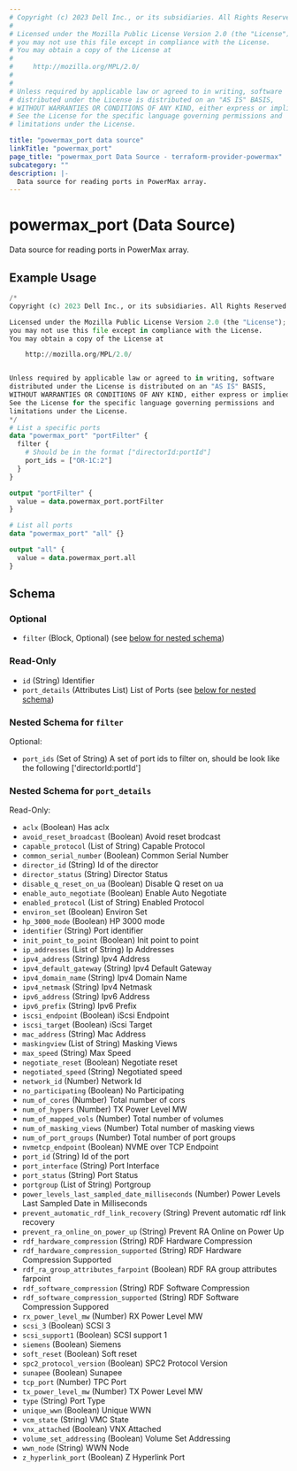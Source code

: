 ```yaml
---
# Copyright (c) 2023 Dell Inc., or its subsidiaries. All Rights Reserved.
#
# Licensed under the Mozilla Public License Version 2.0 (the "License");
# you may not use this file except in compliance with the License.
# You may obtain a copy of the License at
#
#     http://mozilla.org/MPL/2.0/
#
#
# Unless required by applicable law or agreed to in writing, software
# distributed under the License is distributed on an "AS IS" BASIS,
# WITHOUT WARRANTIES OR CONDITIONS OF ANY KIND, either express or implied.
# See the License for the specific language governing permissions and
# limitations under the License.

title: "powermax_port data source"
linkTitle: "powermax_port"
page_title: "powermax_port Data Source - terraform-provider-powermax"
subcategory: ""
description: |-
  Data source for reading ports in PowerMax array.
---
```


# powermax_port (Data Source)

Data source for reading ports in PowerMax array.

## Example Usage

```terraform
/*
Copyright (c) 2023 Dell Inc., or its subsidiaries. All Rights Reserved.

Licensed under the Mozilla Public License Version 2.0 (the "License");
you may not use this file except in compliance with the License.
You may obtain a copy of the License at

    http://mozilla.org/MPL/2.0/


Unless required by applicable law or agreed to in writing, software
distributed under the License is distributed on an "AS IS" BASIS,
WITHOUT WARRANTIES OR CONDITIONS OF ANY KIND, either express or implied.
See the License for the specific language governing permissions and
limitations under the License.
*/
# List a specific ports
data "powermax_port" "portFilter" {
  filter {
    # Should be in the format ["directorId:portId"]
    port_ids = ["OR-1C:2"]
  }
}

output "portFilter" {
  value = data.powermax_port.portFilter
}

# List all ports
data "powermax_port" "all" {}

output "all" {
  value = data.powermax_port.all
}
```

<!-- schema generated by tfplugindocs -->
## Schema

### Optional

- `filter` (Block, Optional) (see [below for nested schema](#nestedblock--filter))

### Read-Only

- `id` (String) Identifier
- `port_details` (Attributes List) List of Ports (see [below for nested schema](#nestedatt--port_details))

<a id="nestedblock--filter"></a>
### Nested Schema for `filter`

Optional:

- `port_ids` (Set of String) A set of port ids to filter on, should be look like the following ['directorId:portId']


<a id="nestedatt--port_details"></a>
### Nested Schema for `port_details`

Read-Only:

- `aclx` (Boolean) Has aclx
- `avoid_reset_broadcast` (Boolean) Avoid reset brodcast
- `capable_protocol` (List of String) Capable Protocol
- `common_serial_number` (Boolean) Common Serial Number
- `director_id` (String) Id of the director
- `director_status` (String) Director Status
- `disable_q_reset_on_ua` (Boolean) Disable Q reset on ua
- `enable_auto_negotiate` (Boolean) Enable Auto Negotiate
- `enabled_protocol` (List of String) Enabled Protocol
- `environ_set` (Boolean) Environ Set
- `hp_3000_mode` (Boolean) HP 3000 mode
- `identifier` (String) Port identifier
- `init_point_to_point` (Boolean) Init point to point
- `ip_addresses` (List of String) Ip Addresses
- `ipv4_address` (String) Ipv4 Address
- `ipv4_default_gateway` (String) Ipv4 Default Gateway
- `ipv4_domain_name` (String) Ipv4 Domain Name
- `ipv4_netmask` (String) Ipv4 Netmask
- `ipv6_address` (String) Ipv6 Address
- `ipv6_prefix` (String) Ipv6 Prefix
- `iscsi_endpoint` (Boolean) iScsi Endpoint
- `iscsi_target` (Boolean) iScsi Target
- `mac_address` (String) Mac Address
- `maskingview` (List of String) Masking Views
- `max_speed` (String) Max Speed
- `negotiate_reset` (Boolean) Negotiate reset
- `negotiated_speed` (String) Negotiated speed
- `network_id` (Number) Network Id
- `no_participating` (Boolean) No Participating
- `num_of_cores` (Number) Total number of cors
- `num_of_hypers` (Number) TX Power Level MW
- `num_of_mapped_vols` (Number) Total number of volumes
- `num_of_masking_views` (Number) Total number of masking views
- `num_of_port_groups` (Number) Total number of port groups
- `nvmetcp_endpoint` (Boolean) NVME over TCP Endpoint
- `port_id` (String) Id of the port
- `port_interface` (String) Port Interface
- `port_status` (String) Port Status
- `portgroup` (List of String) Portgroup
- `power_levels_last_sampled_date_milliseconds` (Number) Power Levels Last Sampled Date in Milliseconds
- `prevent_automatic_rdf_link_recovery` (String) Prevent automatic rdf link recovery
- `prevent_ra_online_on_power_up` (String) Prevent RA Online on Power Up
- `rdf_hardware_compression` (String) RDF Hardware Compression
- `rdf_hardware_compression_supported` (String) RDF Hardware Compression Supported
- `rdf_ra_group_attributes_farpoint` (Boolean) RDF RA group attributes farpoint
- `rdf_software_compression` (String) RDF Software Compression
- `rdf_software_compression_supported` (String) RDF Software Compression Suppored
- `rx_power_level_mw` (Number) RX Power Level MW
- `scsi_3` (Boolean) SCSI 3
- `scsi_support1` (Boolean) SCSI support 1
- `siemens` (Boolean) Siemens
- `soft_reset` (Boolean) Soft reset
- `spc2_protocol_version` (Boolean) SPC2 Protocol Version
- `sunapee` (Boolean) Sunapee
- `tcp_port` (Number) TPC Port
- `tx_power_level_mw` (Number) TX Power Level MW
- `type` (String) Port Type
- `unique_wwn` (Boolean) Unique WWN
- `vcm_state` (String) VMC State
- `vnx_attached` (Boolean) VNX Attached
- `volume_set_addressing` (Boolean) Volume Set Addressing
- `wwn_node` (String) WWN Node
- `z_hyperlink_port` (Boolean) Z Hyperlink Port